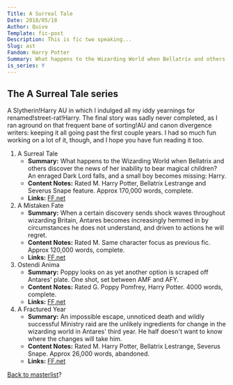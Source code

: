 ```yaml
---
Title: A Surreal Tale
Date: 2018/05/18
Author: Quivo
Template: fic-post
Description: This is fic two speaking...
Slug: ast
Fandom: Harry Potter
Summary: What happens to the Wizarding World when Bellatrix and others discover the news of her inability to bear magical children? An enraged Dark Lord falls, and a small boy becomes missing: Harry.
is_series: Y
---
```


## The A Surreal Tale series
A Slytherin!Harry AU in which I indulged all my iddy yearnings for renamed!street-rat!Harry. The final story was sadly never completed, as I ran aground on that frequent bane of sorting!AU and canon divergence writers: keeping it all going past the first couple years. I had so much fun working on a lot of it, though, and I hope you have fun reading it too.

1. A Surreal Tale
	- **Summary:** What happens to the Wizarding World when Bellatrix and others discover the news of her inability to bear magical children? An enraged Dark Lord falls, and a small boy becomes missing: Harry.
	- **Content Notes:** Rated M. Harry Potter, Bellatrix Lestrange and Severus Snape feature. Approx 170,000 words, complete.
	- **Links:** [FF.net](https://www.fanfiction.net/s/2590595/1/A-Surreal-Tale)
1. A Mistaken Fate
	- **Summary:** When a certain discovery sends shock waves throughout wizarding Britain, Antares becomes increasingly hemmed in by circumstances he does not understand, and driven to actions he will regret.
	- **Content Notes:** Rated M. Same character focus as previous fic. Approx 120,000 words, complete.
	- **Links:** [FF.net](https://www.fanfiction.net/s/3150349/1/A-Mistaken-Fate)
1. Ostendi Anima
	- **Summary:** Poppy looks on as yet another option is scraped off Antares' plate. One shot, set between AMF and AFY.
	- **Content Notes:** Rated G. Poppy Pomfrey, Harry Potter. 4000 words, complete.
	- **Links:** [FF.net](https://www.fanfiction.net/s/3968802/1/Ostendi-Anima)
1. A Fractured Year
	- **Summary:** An impossible escape, unnoticed death and wildly successful Ministry raid are the unlikely ingredients for change in the wizarding world in Antares' third year. He half doesn't want to know where the changes will take him.
	- **Content Notes:** Rated M. Harry Potter, Bellatrix Lestrange, Severus Snape. Approx 26,000 words, abandoned.
	- **Links:** [FF.net](https://www.fanfiction.net/s/3741153/1/A-Fractured-Year)

[Back to masterlist][masterlist]?

[masterlist]: %base_url%/ficlist "Go back to fic masterlist"